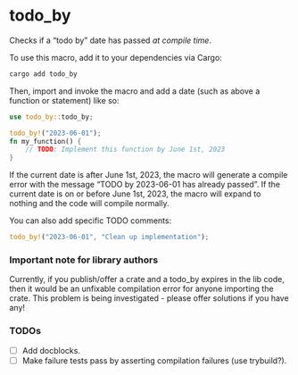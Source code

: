 # todo_by

Checks if a “todo by” date has passed _at compile time_.

To use this macro, add it to your dependencies via Cargo:

```bash
cargo add todo_by
```

Then, import and invoke the macro and add a date (such as above a function or statement) like so:

```rs
use todo_by::todo_by;

todo_by!("2023-06-01");
fn my_function() {
    // TODO: Implement this function by June 1st, 2023
}
```

If the current date is after June 1st, 2023, the macro will generate a compile error with the message “TODO by 2023-06-01 has already passed”. If the current date is on or before June 1st, 2023, the macro will expand to nothing and the code will compile normally.

You can also add specific TODO comments:

```rs
todo_by!("2023-06-01", "Clean up implementation");
```

### Important note for library authors

Currently, if you publish/offer a crate and a todo_by expires in the lib code, then it would be an unfixable compilation error for anyone importing the crate. This problem is being investigated - please offer solutions if you have any!

### TODOs

- [ ] Add docblocks.
- [ ] Make failure tests pass by asserting compilation failures (use trybuild?).
